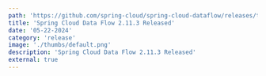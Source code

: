 ```yaml
---
path: 'https://github.com/spring-cloud/spring-cloud-dataflow/releases/tag/v2.11.3'
title: 'Spring Cloud Data Flow 2.11.3 Released'
date: '05-22-2024'
category: 'release'
image: './thumbs/default.png'
description: 'Spring Cloud Data Flow 2.11.3 Released'
external: true
---
```

